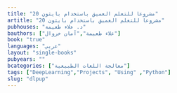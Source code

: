 ```yaml
---
title: "20 مشروعا للتعلم العميق باستخدام بايثون"
artitle: "20 مشروعا للتعلم العميق باستخدام بايثون"
pubhouses: "د. علاء طعيمة"
bauthors: ["علاء طعيمة","آمان خروال"]
book: "true"
languages: "عربي"
layout: "single-books"
pubyears: ""
bcategories: ["معالجة اللغات الطبيعية"]
tags: ["DeepLearning","Projects", "Using" ,"Python"]
slug: "dlpup"
---
```


